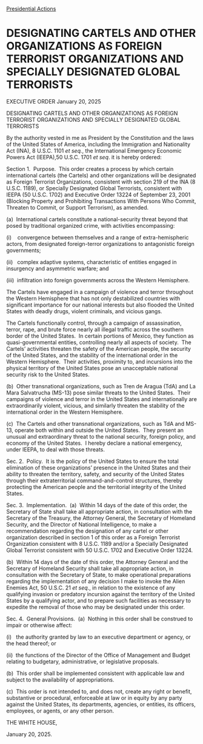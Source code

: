 
[Presidential Actions](https://www.whitehouse.gov/presidential-actions/) 

DESIGNATING CARTELS AND OTHER ORGANIZATIONS AS FOREIGN TERRORIST ORGANIZATIONS AND SPECIALLY DESIGNATED GLOBAL TERRORISTS
=========================================================================================================================

EXECUTIVE ORDER 
January 20, 2025 



DESIGNATING CARTELS AND OTHER ORGANIZATIONS AS FOREIGN TERRORIST ORGANIZATIONS AND SPECIALLY DESIGNATED GLOBAL TERRORISTS

By the authority vested in me as President by the Constitution and the laws of the United States of America, including the Immigration and Nationality Act (INA), 8 U.S.C. 1101 *et seq.*, the International Emergency Economic Powers Act (IEEPA),50 U.S.C. 1701 *et seq*. it is hereby ordered:

Section 1.  Purpose.  This order creates a process by which certain international cartels (the Cartels) and other organizations will be designated as Foreign Terrorist Organizations, consistent with section 219 of the INA (8 U.S.C. 1189), or Specially Designated Global Terrorists, consistent with IEEPA (50 U.S.C. 1702) and Executive Order 13224 of September 23, 2001 (Blocking Property and Prohibiting Transactions With Persons Who Commit, Threaten to Commit, or Support Terrorism), as amended.

(a)  International cartels constitute a national-security threat beyond that posed by traditional organized crime, with activities encompassing:

(i)    convergence between themselves and a range of extra-hemispheric actors, from designated foreign-terror organizations to antagonistic foreign governments;

(ii)   complex adaptive systems, characteristic of entities engaged in insurgency and asymmetric warfare; and

(iii)  infiltration into foreign governments across the Western Hemisphere.

The Cartels have engaged in a campaign of violence and terror throughout the Western Hemisphere that has not only destabilized countries with significant importance for our national interests but also flooded the United States with deadly drugs, violent criminals, and vicious gangs.

The Cartels functionally control, through a campaign of assassination, terror, rape, and brute force nearly all illegal traffic across the southern border of the United States.  In certain portions of Mexico, they function as quasi-governmental entities, controlling nearly all aspects of society.  The Cartels’ activities threaten the safety of the American people, the security of the United States, and the stability of the international order in the Western Hemisphere.  Their activities, proximity to, and incursions into the physical territory of the United States pose an unacceptable national security risk to the United States.

(b)  Other transnational organizations, such as Tren de Aragua (TdA) and La Mara Salvatrucha (MS-13) pose similar threats to the United States.  Their campaigns of violence and terror in the United States and internationally are extraordinarily violent, vicious, and similarly threaten the stability of the international order in the Western Hemisphere.

(c)  The Cartels and other transnational organizations, such as TdA and MS-13, operate both within and outside the United States.  They present an unusual and extraordinary threat to the national security, foreign policy, and economy of the United States.  I hereby declare a national emergency, under IEEPA, to deal with those threats.

Sec. 2.  Policy.  It is the policy of the United States to ensure the total elimination of these organizations’ presence in the United States and their ability to threaten the territory, safety, and security of the United States through their extraterritorial command-and-control structures, thereby protecting the American people and the territorial integrity of the United States.

Sec. 3.  Implementation.  (a)  Within 14 days of the date of this order, the Secretary of State shall take all appropriate action, in consultation with the Secretary of the Treasury, the Attorney General, the Secretary of Homeland Security, and the Director of National Intelligence, to make a recommendation regarding the designation of any cartel or other organization described in section 1 of this order as a Foreign Terrorist Organization consistent with 8 U.S.C. 1189 and/or a Specially Designated Global Terrorist consistent with 50 U.S.C. 1702 and Executive Order 13224.

(b)  Within 14 days of the date of this order, the Attorney General and the Secretary of Homeland Security shall take all appropriate action, in consultation with the Secretary of State, to make operational preparations regarding the implementation of any decision I make to invoke the Alien Enemies Act, 50 U.S.C. 21 *et seq*., in relation to the existence of any qualifying invasion or predatory incursion against the territory of the United States by a qualifying actor, and to prepare such facilities as necessary to expedite the removal of those who may be designated under this order.

Sec. 4.  General Provisions.  (a)  Nothing in this order shall be construed to impair or otherwise affect:

(i)   the authority granted by law to an executive department or agency, or the head thereof; or

(ii)  the functions of the Director of the Office of Management and Budget relating to budgetary, administrative, or legislative proposals.

(b)  This order shall be implemented consistent with applicable law and subject to the availability of appropriations.

(c)  This order is not intended to, and does not, create any right or benefit, substantive or procedural, enforceable at law or in equity by any party against the United States, its departments, agencies, or entities, its officers, employees, or agents, or any other person.

THE WHITE HOUSE,

January 20, 2025.



